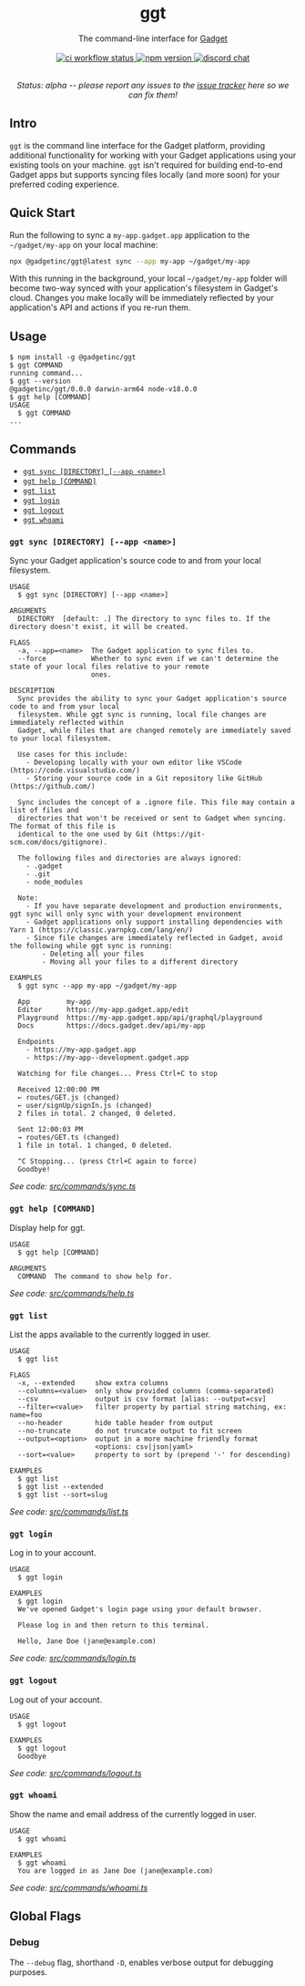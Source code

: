 <div align="center">
  <h1>ggt</h1>
  The command-line interface for <a href="https://gadget.dev">Gadget</a>

<br>
<br>

<a href="https://github.com/gadget-inc/ggt/actions/workflows/ci.yml?query=branch%3Amain">
  <img alt="ci workflow status" src="https://img.shields.io/github/actions/workflow/status/gadget-inc/ggt/ci.yml?branch=main&label=ci">
</a>
<a href="https://www.npmjs.com/package/@gadgetinc/ggt">
  <img alt="npm version" src="https://img.shields.io/npm/v/@gadgetinc/ggt">
</a>
<a href="https://discord.gg/nAfNKMdwKh">
  <img alt="discord chat" src="https://img.shields.io/discord/836317518595096598">
</a>

<br>
<br>

<i>Status: alpha -- please report any issues to the [issue tracker](https://github.com/gadget-inc/ggt/issues?q=is%3Aissue+is%3Aopen) here so we can fix them!</i>

</div>

## Intro

`ggt` is the command line interface for the Gadget platform, providing additional functionality for working with your Gadget applications using your existing tools on your machine. `ggt` isn't required for building end-to-end Gadget apps but supports syncing files locally (and more soon) for your preferred coding experience.

## Quick Start

Run the following to sync a `my-app.gadget.app` application to the `~/gadget/my-app` on your local machine:

```sh
npx @gadgetinc/ggt@latest sync --app my-app ~/gadget/my-app
```

With this running in the background, your local `~/gadget/my-app` folder will become two-way synced with your application's filesystem in Gadget's cloud. Changes you make locally will be immediately reflected by your application's API and actions if you re-run them.

## Usage

```sh-session
$ npm install -g @gadgetinc/ggt
$ ggt COMMAND
running command...
$ ggt --version
@gadgetinc/ggt/0.0.0 darwin-arm64 node-v18.0.0
$ ggt help [COMMAND]
USAGE
  $ ggt COMMAND
...
```

## Commands

  <!-- commands -->

- [`ggt sync [DIRECTORY] [--app <name>]`](#ggt-sync-directory---app-name)
- [`ggt help [COMMAND]`](#ggt-help-command)
- [`ggt list`](#ggt-list)
- [`ggt login`](#ggt-login)
- [`ggt logout`](#ggt-logout)
- [`ggt whoami`](#ggt-whoami)

### `ggt sync [DIRECTORY] [--app <name>]`

Sync your Gadget application's source code to and from your local filesystem.

```
USAGE
  $ ggt sync [DIRECTORY] [--app <name>]

ARGUMENTS
  DIRECTORY  [default: .] The directory to sync files to. If the directory doesn't exist, it will be created.

FLAGS
  -a, --app=<name>  The Gadget application to sync files to.
  --force           Whether to sync even if we can't determine the state of your local files relative to your remote
                    ones.

DESCRIPTION
  Sync provides the ability to sync your Gadget application's source code to and from your local
  filesystem. While ggt sync is running, local file changes are immediately reflected within
  Gadget, while files that are changed remotely are immediately saved to your local filesystem.

  Use cases for this include:
    - Developing locally with your own editor like VSCode (https://code.visualstudio.com/)
    - Storing your source code in a Git repository like GitHub (https://github.com/)

  Sync includes the concept of a .ignore file. This file may contain a list of files and
  directories that won't be received or sent to Gadget when syncing. The format of this file is
  identical to the one used by Git (https://git-scm.com/docs/gitignore).

  The following files and directories are always ignored:
    - .gadget
    - .git
    - node_modules

  Note:
    - If you have separate development and production environments, ggt sync will only sync with your development environment
    - Gadget applications only support installing dependencies with Yarn 1 (https://classic.yarnpkg.com/lang/en/)
    - Since file changes are immediately reflected in Gadget, avoid the following while ggt sync is running:
        - Deleting all your files
        - Moving all your files to a different directory

EXAMPLES
  $ ggt sync --app my-app ~/gadget/my-app

  App         my-app
  Editor      https://my-app.gadget.app/edit
  Playground  https://my-app.gadget.app/api/graphql/playground
  Docs        https://docs.gadget.dev/api/my-app

  Endpoints
    - https://my-app.gadget.app
    - https://my-app--development.gadget.app

  Watching for file changes... Press Ctrl+C to stop

  Received 12:00:00 PM
  ← routes/GET.js (changed)
  ← user/signUp/signIn.js (changed)
  2 files in total. 2 changed, 0 deleted.

  Sent 12:00:03 PM
  → routes/GET.ts (changed)
  1 file in total. 1 changed, 0 deleted.

  ^C Stopping... (press Ctrl+C again to force)
  Goodbye!
```

_See code: [src/commands/sync.ts](https://github.com/gadget-inc/ggt/blob/v0.1.14/src/commands/sync.ts)_

### `ggt help [COMMAND]`

Display help for ggt.

```
USAGE
  $ ggt help [COMMAND]

ARGUMENTS
  COMMAND  The command to show help for.
```

_See code: [src/commands/help.ts](https://github.com/gadget-inc/ggt/blob/v0.1.14/src/commands/help.ts)_

### `ggt list`

List the apps available to the currently logged in user.

```
USAGE
  $ ggt list

FLAGS
  -x, --extended     show extra columns
  --columns=<value>  only show provided columns (comma-separated)
  --csv              output is csv format [alias: --output=csv]
  --filter=<value>   filter property by partial string matching, ex: name=foo
  --no-header        hide table header from output
  --no-truncate      do not truncate output to fit screen
  --output=<option>  output in a more machine friendly format
                     <options: csv|json|yaml>
  --sort=<value>     property to sort by (prepend '-' for descending)

EXAMPLES
  $ ggt list
  $ ggt list --extended
  $ ggt list --sort=slug
```

_See code: [src/commands/list.ts](https://github.com/gadget-inc/ggt/blob/v0.1.14/src/commands/list.ts)_

### `ggt login`

Log in to your account.

```
USAGE
  $ ggt login

EXAMPLES
  $ ggt login
  We've opened Gadget's login page using your default browser.

  Please log in and then return to this terminal.

  Hello, Jane Doe (jane@example.com)
```

_See code: [src/commands/login.ts](https://github.com/gadget-inc/ggt/blob/v0.1.14/src/commands/login.ts)_

### `ggt logout`

Log out of your account.

```
USAGE
  $ ggt logout

EXAMPLES
  $ ggt logout
  Goodbye
```

_See code: [src/commands/logout.ts](https://github.com/gadget-inc/ggt/blob/v0.1.14/src/commands/logout.ts)_

### `ggt whoami`

Show the name and email address of the currently logged in user.

```
USAGE
  $ ggt whoami

EXAMPLES
  $ ggt whoami
  You are logged in as Jane Doe (jane@example.com)
```

_See code: [src/commands/whoami.ts](https://github.com/gadget-inc/ggt/blob/v0.1.14/src/commands/whoami.ts)_

<!-- commandsstop -->

## Global Flags

### Debug

The `--debug` flag, shorthand `-D`, enables verbose output for debugging purposes.
